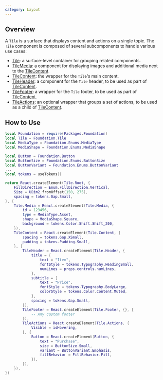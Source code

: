 ```yaml
---
category: Layout
---
```


## Overview

A `Tile` is a surface that displays content and actions on a single topic. The `Tile` component is composed of several subcomponents to handle various use cases:

* [Tile](#root): a surface-level container for grouping related components.
* [TileMedia](#media): a component for displaying images and additional media next to the [TileContent](#content).
* [TileContent](#content): the wrapper for the `Tile`'s main content.
* [TileHeader](#header): a component for the `Tile` header, to be used as part of [TileContent](#content).
* [TileFooter](#footer): a wrapper for the `Tile` footer, to be used as part of [TileContent](#content).
* [TileActions](#actions): an optional wrapper that groups a set of actions, to be used as a child of [TileContent](#content).

## How to Use

```lua
local Foundation = require(Packages.Foundation)
local Tile = Foundation.Tile
local MediaType = Foundation.Enums.MediaType
local MediaShape = Foundation.Enums.MediaShape

local Button = Foundation.Button
local ButtonSize = Foundation.Enums.ButtonSize
local ButtonVariant = Foundation.Enums.ButtonVariant
...
local tokens = useTokens()

return React.createElement(Tile.Root, {
    FillDirection = Enum.FillDirection.Vertical,
    Size = UDim2.fromOffset(150, 275),
    spacing = tokens.Gap.Small,
}, {
    Tile.Media = React.createElement(Tile.Media, {
        id = 123456,
        type = MediaType.Asset,
        shape = MediaShape.Square,
        background = tokens.Color.Shift.Shift_200,
    }),
    TileContent = React.createElement(Tile.Content, {
        spacing = tokens.Gap.XSmall,
        padding = tokens.Padding.Small,
    }, {
        TileHeader = React.createElement(Tile.Header, {
            title = {
                text = "Item",
                fontStyle = tokens.Typography.HeadingSmall,
                numLines = props.controls.numLines,
            },
            subtitle = {
                text = "Price",
                fontStyle = tokens.Typography.BodyLarge,
                colorStyle = tokens.Color.Content.Muted,
            },
            spacing = tokens.Gap.Small,
        }),
        TileFooter = React.createElement(Tile.Footer, {}, {
            -- Any custom footer
        }),
        TileActions = React.createElement(Tile.Actions, {
            Visible = isHovering,
        }, {
            Button = React.createElement(Button, {
                text = "Purchase",
                size = ButtonSize.Small,
                variant = ButtonVariant.Emphasis,
                fillBehavior = FillBehavior.Fill,
            }),
        }),
    }),
})
```

